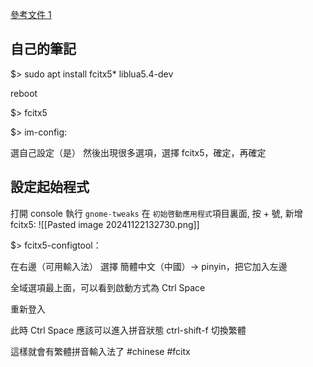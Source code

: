 
[參考文件 1](https://www.hkepc.com/forum/viewthread.php?fid=24&tid=2681851&page=1)

## 自己的筆記
$> sudo apt install fcitx5* liblua5.4-dev

reboot

$> fcitx5

$> im-config:

選自己設定（是）
然後出現很多選項，選擇 fcitx5，確定，再確定

## 設定起始程式

打開 console 執行 `gnome-tweaks`
在 `初始啓動應用程式`項目裏面, 按 + 號, 新增 fcitx5:
![[Pasted image 20241122132730.png]]


$> fcitx5-configtool：

在右邊（可用輸入法）
選擇 簡體中文（中國）-> pinyin，把它加入左邊

全域選項最上面，可以看到啟動方式為 Ctrl Space

重新登入

此時 Ctrl Space 應該可以進入拼音狀態
ctrl-shift-f 切換繁體

這樣就會有繁體拼音輸入法了
#chinese #fcitx

